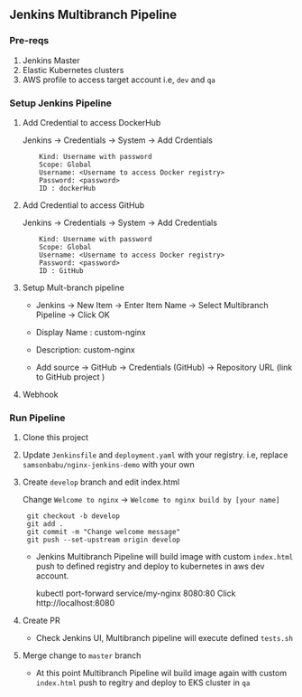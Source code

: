 ## Jenkins  Multibranch Pipeline

### Pre-reqs
1. Jenkins Master
1. Elastic Kubernetes clusters
1. AWS profile to access target account i.e, `dev` and `qa`


### Setup Jenkins Pipeline
1. Add Credential to access DockerHub

    Jenkins -> Credentials  -> System -> Add Crdentials
    ```
        Kind: Username with password
        Scope: Global
        Username: <Username to access Docker registry>
        Password: <password>
        ID : dockerHub

1. Add Credential to access GitHub
    
    Jenkins -> Credentials  -> System -> Add Credentials
    ```
        Kind: Username with password
        Scope: Global
        Username: <Username to access Docker registry>
        Password: <password>
        ID : GitHub

1. Setup Mult-branch pipeline
    
    - Jenkins -> New Item  -> Enter Item Name -> Select Multibranch Pipeline -> Click OK
    
    - Display Name : custom-nginx
    - Description:  custom-nginx
    - Add source -> GitHub ->  Credentials (GitHub) -> Repository URL (link to GitHub project )
    
1. Webhook

### Run Pipeline

1. Clone this project
1. Update `Jenkinsfile` and `deployment.yaml` with your registry. i.e,  replace `samsonbabu/nginx-jenkins-demo` with your own
1. Create `develop` branch and edit index.html

   Change `Welcome to nginx`  -> `Welcome to nginx build by [your name]`

        git checkout -b develop
        git add .
        git commit -m "Change welcome message"
        git push --set-upstream origin develop



    *  Jenkins Multibranch Pipeline will build image with custom `index.html` push to defined registry and deploy to kubernetes in aws dev account.

        
        kubectl port-forward service/my-nginx 8080:80
    Click http://localhost:8080


1. Create  PR

    * Check Jenkins UI,  Multibranch pipeline will execute defined `tests.sh`

1. Merge change to `master` branch
    * At this point Multibranch Pipeline wil build image again with custom `index.html` push to regitry and deploy to EKS cluster in `qa`
